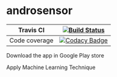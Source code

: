 # androsensor

 Travis CI   | [![Build Status](https://travis-ci.org/rutujar/androsensor.svg?branch=master)](https://travis-ci.org/rutujar/androsensor)
 ------------ | -------------
 Code coverage    | [![Codacy Badge](https://api.codacy.com/project/badge/Grade/fb44187da4764e1cbea00e553b2afc2c)](https://www.codacy.com/app/rutujar/androsensor?utm_source=github.com&amp;utm_medium=referral&amp;utm_content=rutujar/androsensor&amp;utm_campaign=Badge_Grade)

Download the app in Google Play store

Apply Machine Learning Technique
